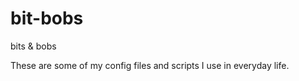 # bit-bobs
bits &amp; bobs  

These are some of my config files and scripts I use in everyday life.


